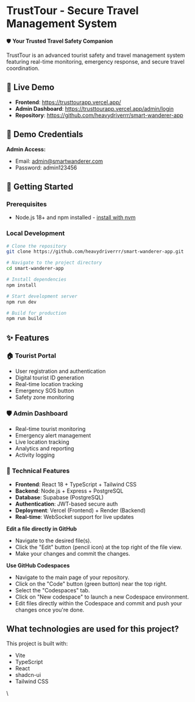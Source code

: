 # TrustTour - Secure Travel Management System

🛡️ **Your Trusted Travel Safety Companion**

TrustTour is an advanced tourist safety and travel management system featuring real-time monitoring, emergency response, and secure travel coordination.

## 🌟 Live Demo

- **Frontend**: https://trusttourapp.vercel.app/
- **Admin Dashboard**: https://trusttourapp.vercel.app/admin/login
- **Repository**: https://github.com/heavydriverrr/smart-wanderer-app

## 🔑 Demo Credentials

**Admin Access:**
- Email: admin@smartwanderer.com
- Password: admin123456

## 🚀 Getting Started

### Prerequisites
- Node.js 18+ and npm installed - [install with nvm](https://github.com/nvm-sh/nvm#installing-and-updating)

### Local Development

```sh
# Clone the repository
git clone https://github.com/heavydriverrr/smart-wanderer-app.git

# Navigate to the project directory
cd smart-wanderer-app

# Install dependencies
npm install

# Start development server
npm run dev

# Build for production
npm run build
```

## ✨ Features

### 🏠 **Tourist Portal**
- User registration and authentication
- Digital tourist ID generation
- Real-time location tracking
- Emergency SOS button
- Safety zone monitoring

### 🛡️ **Admin Dashboard**
- Real-time tourist monitoring
- Emergency alert management
- Live location tracking
- Analytics and reporting
- Activity logging

### 🔧 **Technical Features**
- **Frontend**: React 18 + TypeScript + Tailwind CSS
- **Backend**: Node.js + Express + PostgreSQL
- **Database**: Supabase (PostgreSQL)
- **Authentication**: JWT-based secure auth
- **Deployment**: Vercel (Frontend) + Render (Backend)
- **Real-time**: WebSocket support for live updates

**Edit a file directly in GitHub**

- Navigate to the desired file(s).
- Click the "Edit" button (pencil icon) at the top right of the file view.
- Make your changes and commit the changes.

**Use GitHub Codespaces**

- Navigate to the main page of your repository.
- Click on the "Code" button (green button) near the top right.
- Select the "Codespaces" tab.
- Click on "New codespace" to launch a new Codespace environment.
- Edit files directly within the Codespace and commit and push your changes once you're done.

## What technologies are used for this project?

This project is built with:

- Vite
- TypeScript
- React
- shadcn-ui
- Tailwind CSS

\
